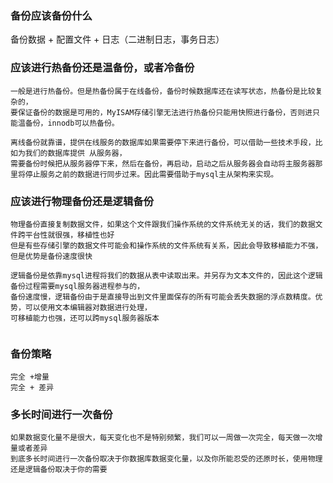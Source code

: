 ### 备份应该备份什么
备份数据 + 配置文件 + 日志（二进制日志，事务日志）
### 应该进行热备份还是温备份，或者冷备份
```
一般是进行热备份。但是热备份属于在线备份，备份时候数据库还在读写状态，热备份是比较复杂的，
要保证备份的数据是可用的，MyISAM存储引擎无法进行热备份只能用快照进行备份，否则进只能温备份，innodb可以热备份。

离线备份就靠谱，提供在线服务的数据库如果需要停下来进行备份，可以借助一些技术手段，比如为我们的数据库提供 从服务器，
需要备份时候把从服务器停下来，然后在备份，再启动，启动之后从服务器会自动将主服务器那里将停止服务之前的数据进行同步过来。因此需要借助于mysql主从架构来实现。
```
### 应该进行物理备份还是逻辑备份
```
物理备份直接复制数据文件，如果这个文件跟我们操作系统的文件系统无关的话，我们的数据文件跨平台性就很强，移植性也好
但是有些存储引擎的数据文件可能会和操作系统的文件系统有关系，因此会导致移植能力不强，但是优势是备份速度很快
 
逻辑备份是依靠mysql进程将我们的数据从表中读取出来。并另存为文本文件的，因此这个逻辑备份过程需要mysql服务器进程参与的，
备份速度慢，逻辑备份由于是直接导出到文件里面保存的所有可能会丢失数据的浮点数精度。优势，可以使用文本编辑器对数据进行处理，
可移植能力也强，还可以跨mysql服务器版本
 
```
### 备份策略
```
完全 +增量
完全 + 差异
```
### 多长时间进行一次备份
```
如果数据变化量不是很大，每天变化也不是特别频繁，我们可以一周做一次完全，每天做一次增量或者差异
到底多长时间进行一次备份取决于你数据库数据变化量，以及你所能忍受的还原时长，使用物理还是逻辑备份取决于你的需要
```
